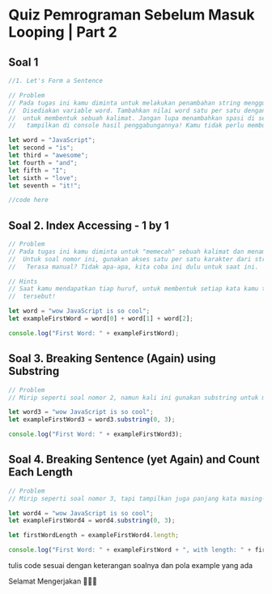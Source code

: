 # Quiz Pemrograman Sebelum Masuk Looping | Part 2

## Soal 1

```js
//1. Let's Form a Sentence

// Problem
// Pada tugas ini kamu diminta untuk melakukan penambahan string menggunakan simbol +.
//  Disediakan variable word. Tambahkan nilai word satu per satu dengan nilai variable lain
//  untuk membentuk sebuah kalimat. Jangan lupa menambahkan spasi di setiap kata, dan
//   tampilkan di console hasil penggabungannya! Kamu tidak perlu membuat variable baru!

let word = "JavaScript";
let second = "is";
let third = "awesome";
let fourth = "and";
let fifth = "I";
let sixth = "love";
let seventh = "it!";

//code here
```

## Soal 2. Index Accessing - 1 by 1

```js
// Problem
// Pada tugas ini kamu diminta untuk "memecah" sebuah kalimat dan menampilkan setiap kata didalamnya.
//  Untuk soal nomor ini, gunakan akses satu per satu karakter dari string untuk mengambil setiap huruf dalam kata.
//   Terasa manual? Tidak apa-apa, kita coba ini dulu untuk saat ini.

// Hints
// Saat kamu mendapatkan tiap huruf, untuk membentuk setiap kata kamu tinggal menggunakan simbol + untuk membentuk kata
//  tersebut!

let word = "wow JavaScript is so cool";
let exampleFirstWord = word[0] + word[1] + word[2];

console.log("First Word: " + exampleFirstWord);
```

## Soal 3. Breaking Sentence (Again) using Substring

```js
// Problem
// Mirip seperti soal nomor 2, namun kali ini gunakan substring untuk mengambil potongan dari tiap kata!

let word3 = "wow JavaScript is so cool";
let exampleFirstWord3 = word3.substring(0, 3);

console.log("First Word: " + exampleFirstWord3);
```

## Soal 4. Breaking Sentence (yet Again) and Count Each Length

```js
// Problem
// Mirip seperti soal nomor 3, tapi tampilkan juga panjang kata masing-masingnya!

let word4 = "wow JavaScript is so cool";
let exampleFirstWord4 = word4.substring(0, 3);

let firstWordLength = exampleFirstWord4.length;

console.log("First Word: " + exampleFirstWord + ", with length: " + firstWordLength);
```

tulis code sesuai dengan keterangan soalnya dan pola example yang ada

Selamat Mengerjakan 👨🏻‍🌾
